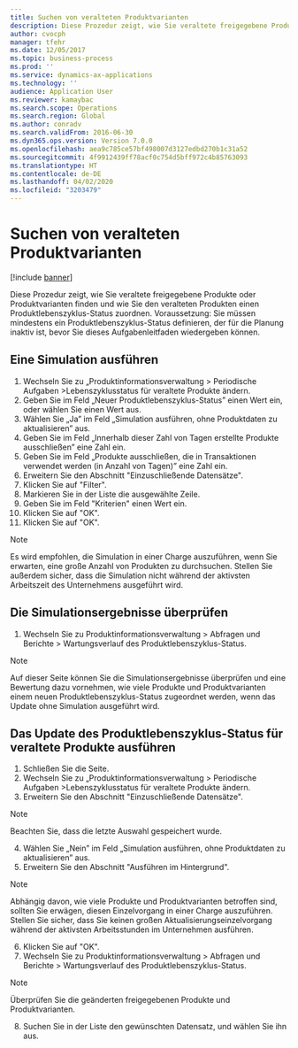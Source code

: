 ```yaml
---
title: Suchen von veralteten Produktvarianten
description: Diese Prozedur zeigt, wie Sie veraltete freigegebene Produkte oder Produktvarianten finden und wie Sie den veralteten Produkten einen Produktlebenszyklus-Status zuordnen.
author: cvocph
manager: tfehr
ms.date: 12/05/2017
ms.topic: business-process
ms.prod: ''
ms.service: dynamics-ax-applications
ms.technology: ''
audience: Application User
ms.reviewer: kamaybac
ms.search.scope: Operations
ms.search.region: Global
ms.author: conradv
ms.search.validFrom: 2016-06-30
ms.dyn365.ops.version: Version 7.0.0
ms.openlocfilehash: aea9c785ce57bf498007d3127edbd270b1c31a52
ms.sourcegitcommit: 4f9912439ff78acf0c754d5bff972c4b85763093
ms.translationtype: HT
ms.contentlocale: de-DE
ms.lasthandoff: 04/02/2020
ms.locfileid: "3203479"
---
```

# <a name="find-obsolete-product-variants"></a>Suchen von veralteten Produktvarianten 

[!include [banner](../../includes/banner.md)]

Diese Prozedur zeigt, wie Sie veraltete freigegebene Produkte oder Produktvarianten finden und wie Sie den veralteten Produkten einen Produktlebenszyklus-Status zuordnen. Voraussetzung: Sie müssen mindestens ein Produktlebenszyklus-Status definieren, der für die Planung inaktiv ist, bevor Sie dieses Aufgabenleitfaden wiedergeben können.


## <a name="run-a-simulation"></a>Eine Simulation ausführen
1. Wechseln Sie zu „Produktinformationsverwaltung > Periodische Aufgaben >Lebenszyklusstatus für veraltete Produkte ändern.
2. Geben Sie im Feld „Neuer Produktlebenszyklus-Status” einen Wert ein, oder wählen Sie einen Wert aus.
3. Wählen Sie „Ja” im Feld „Simulation ausführen, ohne Produktdaten zu aktualisieren” aus.
4. Geben Sie im Feld „Innerhalb dieser Zahl von Tagen erstellte Produkte ausschließen” eine Zahl ein.
5. Geben Sie im Feld „Produkte ausschließen, die in Transaktionen verwendet werden (in Anzahl von Tagen)” eine Zahl ein.
6. Erweitern Sie den Abschnitt "Einzuschließende Datensätze".
7. Klicken Sie auf "Filter".
8. Markieren Sie in der Liste die ausgewählte Zeile.
9. Geben Sie im Feld "Kriterien" einen Wert ein.
10. Klicken Sie auf "OK".
11. Klicken Sie auf "OK".

> [!NOTE]
> Es wird empfohlen, die Simulation in einer Charge auszuführen, wenn Sie erwarten, eine große Anzahl von Produkten zu durchsuchen. Stellen Sie außerdem sicher, dass die Simulation nicht während der aktivsten Arbeitszeit des Unternehmens ausgeführt wird.  

## <a name="review-the-simulation-results"></a>Die Simulationsergebnisse überprüfen
1. Wechseln Sie zu Produktinformationsverwaltung > Abfragen und Berichte > Wartungsverlauf des Produktlebenszyklus-Status.
   
> [!NOTE]
> Auf dieser Seite können Sie die Simulationsergebnisse überprüfen und eine Bewertung dazu vornehmen, wie viele Produkte und Produktvarianten einem neuen Produktlebenszyklus-Status zugeordnet werden, wenn das Update ohne Simulation ausgeführt wird.  

## <a name="run-the-update-of-the-product-lifecycle-state-for-obsolete-products"></a>Das Update des Produktlebenszyklus-Status für veraltete Produkte ausführen
1. Schließen Sie die Seite.
2. Wechseln Sie zu „Produktinformationsverwaltung > Periodische Aufgaben >Lebenszyklusstatus für veraltete Produkte ändern.
3. Erweitern Sie den Abschnitt "Einzuschließende Datensätze".

> [!NOTE]
> Beachten Sie, dass die letzte Auswahl gespeichert wurde.  

4. Wählen Sie „Nein” im Feld „Simulation ausführen, ohne Produktdaten zu aktualisieren” aus.
5. Erweitern Sie den Abschnitt "Ausführen im Hintergrund".

> [!NOTE]
> Abhängig davon, wie viele Produkte und Produktvarianten betroffen sind, sollten Sie erwägen, diesen Einzelvorgang in einer Charge auszuführen. Stellen Sie sicher, dass Sie keinen großen Aktualisierungseinzelvorgang während der aktivsten Arbeitsstunden im Unternehmen ausführen.  

6. Klicken Sie auf "OK".
7. Wechseln Sie zu Produktinformationsverwaltung > Abfragen und Berichte > Wartungsverlauf des Produktlebenszyklus-Status.

> [!NOTE]
> Überprüfen Sie die geänderten freigegebenen Produkte und Produktvarianten.  

8. Suchen Sie in der Liste den gewünschten Datensatz, und wählen Sie ihn aus.

